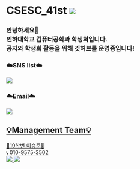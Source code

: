 <h1>CSESC_41st
<a href="https://hits.seeyoufarm.com"><img src="https://hits.seeyoufarm.com/api/count/incr/badge.svg?url=https%3A%2F%2Fgithub.com%2Finha-csesc%2Fhit-counter&count_bg=%2379C83D&title_bg=%23555555&icon=&icon_color=%23E7E7E7&title=Visitors&edge_flat=false"/></a>
</br>


<h3>안녕하세요👋  </br>인하대학교 컴퓨터공학과 학생회입니다. </br>공지와 학생회 활동을 위해 깃허브를 운영중입니다!</h3>

<h3>☁️SNS list☁️</h3>
<a href="https://www.instagram.com/csesc_41st/" target="_blank"> 
<img  src="http://img.shields.io/badge/-csesc_41st-pink?style=for-the-badge&logo=Instagram&link=https://instagram.com/csesc_41st/"
</a>

<h3>☁️Email☁️</h3>
<a href=""> 
 <img src="http://img.shields.io/badge/-inha_cse@naver.com-03C75A?style=for-the-badge&logo=Naver&link="
</a>

<h2>💡Management Team💡</h2>
👑19학번 이승준👑</br>
📞 010-9575-3502 </br>
 <img src="https://img.shields.io/badge/-sj3503-FFCD00?style=for-the-badge&logo=KaKaoTalk&logoColor=white">
 <img src="https://img.shields.io/badge/-sengjun0624@naver.com-03C75A?style=for-the-badge&logo=Naver&logoColor=white">





